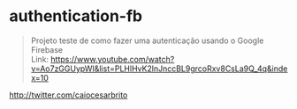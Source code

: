 # authentication-fb
> Projeto teste de como fazer uma autenticação usando o Google Firebase                                                          
> Link: https://www.youtube.com/watch?v=Ao7zGGUypWI&list=PLHlHvK2lnJnccBL9grcoRxv8CsLa9Q_4q&index=10

http://twitter.com/caiocesarbrito
